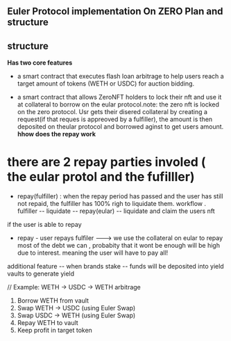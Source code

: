 ## Euler Protocol implementation On ZERO Plan and structure

## structure

**Has two core features**

- a smart contract that executes flash loan arbitrage to help users reach a target amount of tokens (WETH or USDC) for auction bidding.
  
- a smart contract that allows ZeroNFT holders to lock their nft and use it at collateral to borrow on the eular protocol.note: the zero nft is locked on the zero protocol. Usr gets their disered collateral by creating a request(if that reques is appreoved by a fulfiller), the amount is then deposited on theular protocol and borrowed aginst to get users amount.
 **hhow does the repay work**
 # there are 2 repay parties involed ( the eular protol and the fufilller)
 - repay(fulfiller) : when the repay period has passed and the user has still not repaid, the fulfiller has 100% righ to liquidate them. workflow . fulfiller -- liquidate -- repay(eular) -- liquidate and claim the users nft
  
  if the user is able to repay

 - repay - user repays fulfiler  ---> we use the collateral on eular to repay most of the debt we can , probabity that it wont be enough will be high due to interest. meaning the user will have to pay all!


   
additional feature -- when brands stake -- funds will be deposited into yield vaults to generate yield

// Example: WETH → USDC → WETH arbitrage

1. Borrow WETH from vault
2. Swap WETH → USDC (using Euler Swap)
3. Swap USDC → WETH (using Euler Swap)
4. Repay WETH to vault
5. Keep profit in target token
